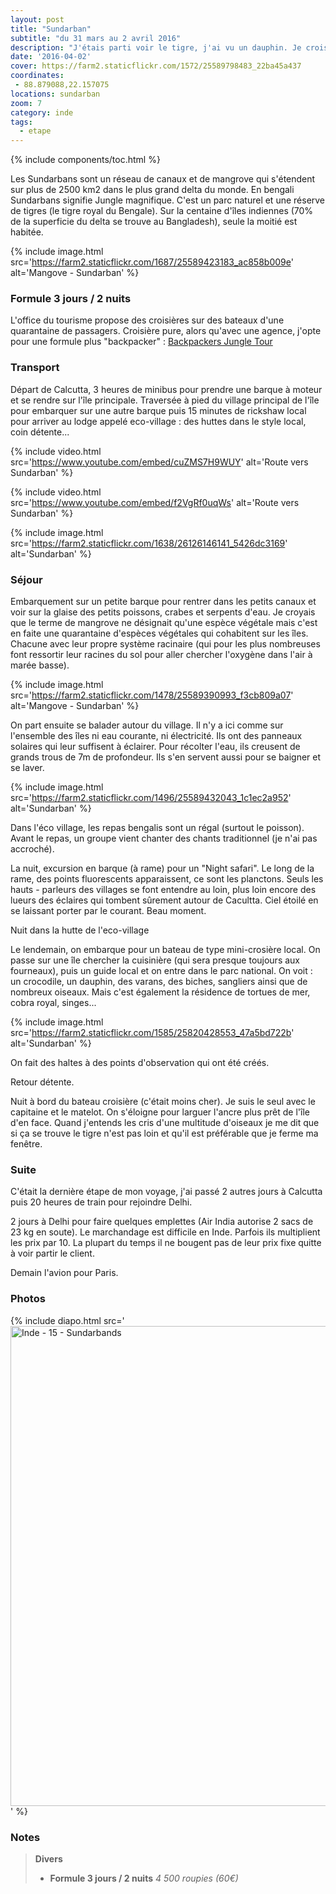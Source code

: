 ```yaml
---
layout: post
title: "Sundarban"
subtitle: "du 31 mars au 2 avril 2016"
description: "J'étais parti voir le tigre, j'ai vu un dauphin. Je crois qu'il n'y a qu'ici que ça peut se produire, dans cette nature préservée au paysage changeant au rythme des marées. "
date: '2016-04-02'
cover: https://farm2.staticflickr.com/1572/25589798483_22ba45a437
coordinates:
 - 88.879088,22.157075
locations: sundarban
zoom: 7
category: inde
tags:
  - etape
---
```


{% include components/toc.html %}

Les Sundarbans sont un réseau de canaux et de mangrove qui s'étendent sur plus de 2500 km2 dans le plus grand delta du monde. En bengali Sundarbans signifie Jungle magnifique. C'est un parc naturel et une réserve de tigres (le tigre royal du Bengale). Sur la centaine d'îles indiennes  (70% de la superficie du delta se trouve au Bangladesh), seule la moitié est habitée.

{% include image.html
  src='https://farm2.staticflickr.com/1687/25589423183_ac858b009e'
  alt='Mangove - Sundarban'
%}

### Formule 3 jours / 2 nuits

L'office du tourisme propose des croisières sur des bateaux d'une quarantaine de passagers. Croisière pure, alors qu'avec une agence, j'opte pour une formule plus "backpacker" : [Backpackers Jungle Tour](http://www.tourdesundarbans.com)


### Transport

Départ de Calcutta, 3 heures de minibus pour prendre une barque à moteur et se rendre sur l'île principale. Traversée à pied du village principal de l'île pour embarquer sur une autre barque puis  15 minutes de rickshaw local pour arriver au lodge appelé eco-village  : des huttes dans le style local, coin détente...


{% include video.html
  src='https://www.youtube.com/embed/cuZMS7H9WUY'
  alt='Route vers Sundarban'
%}

{% include video.html
  src='https://www.youtube.com/embed/f2VgRf0uqWs'
  alt='Route vers Sundarban'
%}


{% include image.html
  src='https://farm2.staticflickr.com/1638/26126146141_5426dc3169'
  alt='Sundarban'
%}

### Séjour

Embarquement sur un petite barque pour rentrer dans les petits canaux et voir sur la glaise des petits poissons, crabes et serpents d'eau. Je croyais que le terme de mangrove ne désignait qu'une espèce végétale mais c'est en faite une quarantaine d'espèces végétales qui cohabitent sur les îles. Chacune avec leur propre système racinaire  (qui pour les plus nombreuses font ressortir leur racines du sol pour aller  chercher l'oxygène dans l'air à marée basse).

{% include image.html
  src='https://farm2.staticflickr.com/1478/25589390993_f3cb809a07'
  alt='Mangove - Sundarban'
%}

On part ensuite se balader autour du village. Il n'y a ici comme sur l'ensemble des îles ni eau courante, ni électricité. Ils ont des panneaux solaires qui leur suffisent à éclairer. Pour récolter l'eau, ils creusent de grands trous de 7m de profondeur. Ils s'en servent aussi pour se baigner et se laver.

{% include image.html
  src='https://farm2.staticflickr.com/1496/25589432043_1c1ec2a952'
  alt='Sundarban'
%}

Dans l'éco village, les repas bengalis sont un régal  (surtout le poisson). Avant le repas, un groupe vient chanter des chants traditionnel (je n'ai pas accroché).

La nuit, excursion en barque (à rame) pour un "Night safari". Le long de la rame, des points fluorescents apparaissent, ce sont les planctons. Seuls les hauts - parleurs des villages se font entendre au loin, plus loin encore des lueurs des éclaires qui tombent sûrement autour de Cacultta. Ciel étoilé en se laissant porter par le courant. Beau moment.

Nuit dans la hutte de l'eco-village

Le lendemain, on embarque pour un bateau de type mini-crosière local. On passe sur une île chercher la cuisinière  (qui sera presque toujours aux fourneaux), puis un guide local et on entre dans le parc national. On voit : un crocodile, un dauphin, des varans, des biches, sangliers ainsi que de nombreux oiseaux. Mais c'est également la résidence de tortues de mer, cobra royal, singes...

{% include image.html
  src='https://farm2.staticflickr.com/1585/25820428553_47a5bd722b'
  alt='Sundarban'
%}

On fait des haltes à des points d'observation qui ont été créés.

Retour détente.

Nuit à bord du bateau croisière (c'était moins cher). Je suis le seul avec le capitaine et le matelot. On s'éloigne pour larguer l'ancre plus prêt de l'île d'en face. Quand j'entends les cris d'une multitude d'oiseaux je me dit que si ça se trouve le tigre n'est pas loin et qu'il est préférable que je ferme ma fenêtre.

### Suite

C'était la dernière étape de mon voyage, j'ai passé 2 autres jours à Calcutta puis 20 heures de train pour rejoindre Delhi.

2 jours à Delhi pour faire quelques emplettes  (Air India autorise 2 sacs de 23 kg en soute). Le marchandage est difficile en Inde. Parfois ils multiplient les prix par 10. La plupart du temps il ne bougent pas de leur prix fixe quitte à voir partir le client.

Demain l'avion pour Paris.

### Photos

{% include diapo.html
  src='<a data-flickr-embed="true"  href="https://www.flickr.com/photos/planitude/albums/72157666617183446" title="Inde - 15 - Sundarbands"><img src="https://farm2.staticflickr.com/1543/25919166610_9fb0786a94_b.jpg" width="1024" height="768" alt="Inde - 15 - Sundarbands"></a><script async src="//embedr.flickr.com/assets/client-code.js" charset="utf-8"></script>'
%}

### Notes

>
>**Divers**
>
>- **Formule 3 jours / 2 nuits** *4 500 roupies (60€)*
